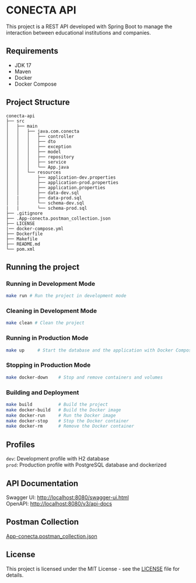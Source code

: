 # CONECTA API

This project is a REST API developed with Spring Boot to manage the interaction between educational institutions and companies.

## Requirements

- JDK 17
- Maven
- Docker
- Docker Compose

## Project Structure

```plaintext
conecta-api
├── src
│   ├── main
│   │   ├── java.com.conecta
│   │   │   ├── controller
│   │   │   ├── dto
│   │   │   ├── exception
│   │   │   ├── model
│   │   │   ├── repository
│   │   │   ├── service
│   │   │   └── App.java
│   │   └── resources
│   │       ├── application-dev.properties
│   │       ├── application-prod.properties
│   │       ├── application.properties
│   │       ├── data-dev.sql
│   |       ├── data-prod.sql
│   │       └── schema-dev.sql
|   |       └── schema-prod.sql
├── .gitignore
├── .App-conecta.postman_collection.json
├── LICENSE
|── docker-compose.yml
├── Dockerfile
├── Makefile
├── README.md
└── pom.xml
```

## Running the project

### Running in Development Mode

```bash
make run # Run the project in development mode
```

### Cleaning in Development Mode

```bash
make clean # Clean the project
```

### Running in Production Mode

```bash
make up     # Start the database and the application with Docker Compose
```

### Stopping in Production Mode

```bash
make docker-down    # Stop and remove containers and volumes
```

### Building and Deployment

```bash
make build          # Build the project
make docker-build   # Build the Docker image
make docker-run     # Run the Docker image
make docker-stop    # Stop the Docker container
make docker-rm      # Remove the Docker container
```

## Profiles

`dev`: Development profile with H2 database  
`prod`: Production profile with PostgreSQL database and dockerized

## API Documentation

Swagger UI: [http://localhost:8080/swagger-ui.html](http://localhost:8080/swagger-ui.html)  
OpenAPI: [http://localhost:8080/v3/api-docs](http://localhost:8080/v3/api-docs)

## Postman Collection

[App-conecta.postman_collection.json](App-conecta.postman_collection.json)

## License

This project is licensed under the MIT License - see the [LICENSE](LICENSE) file for details.
